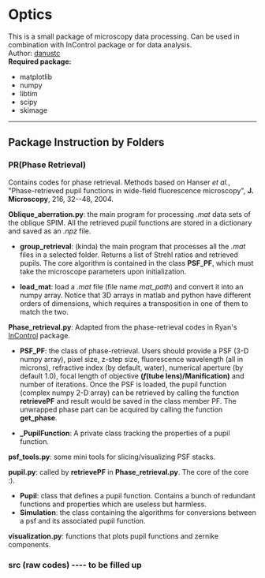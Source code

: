 # Optics  
This is a small package of microscopy data processing. Can be used in combination with InControl package or for data analysis.  
Author: [danustc](https://github.com/danustc)   
**Required package:**
* matplotlib
* numpy
* libtim
* scipy
* skimage

* **
## Package Instruction by Folders
###  PR(Phase Retrieval)
Contains codes for phase retrieval. Methods based on Hanser _et al._, "Phase-retrieved pupil functions in wide-field fluorescence microscopy", **J. Microscopy**, 216, 32--48, 2004.    

**Oblique_aberration.py**: the main program for processing _.mat_ data sets of the oblique SPIM. All the retrieved pupil functions are stored in a dictionary and saved as an _.npz_ file.

* **group_retrieval**: (kinda) the main program that processes all the _.mat_ files in a selected folder. Returns a list of Strehl ratios and retrieved pupils. The core algorithm is contained in the class **PSF_PF**, which must take the microscope parameters upon initialization.

* **load_mat**: load a _.mat_ file (file name _mat_path_) and convert it into an numpy array. Notice that 3D arrays in matlab and python have different orders of dimensions, which requires a transposition in one of them to match the two.

**Phase_retrieval.py**: Adapted from the phase-retrieval codes in Ryan's [InControl](https://github.com/Huanglab-ucsf/InControl) package.

* **PSF_PF**: the class of phase-retrieval. Users should provide a PSF (3-D numpy array), pixel size, z-step size, fluorescence wavelength (all in microns), refractive index (by default, water), numerical aperture (by default 1.0), focal length of objective **(_f_(tube lens)/Manification)** and number of iterations. Once the PSF is loaded, the pupil function (complex numpy 2-D array) can be retrieved by calling the function **retrievePF** and result would be saved in the class member PF. The unwrapped phase part can be acquired by calling the function **get_phase**.

* **_PupilFunction**: A private class tracking the properties of a pupil function.

**psf_tools.py**: some mini tools for slicing/visualizing PSF stacks.

**pupil.py**: called by **retrievePF** in **Phase_retrieval.py**. The core of the core :).
*  **Pupil**: class that defines a pupil function. Contains a bunch of redundant functions and properties which are useless but harmless.
* **Simulation**: the class containing the algorithms for conversions between a psf and its associated pupil function.

**visualization.py**: functions that plots pupil functions and zernike components.


### src (raw codes) ---- to be filled up

